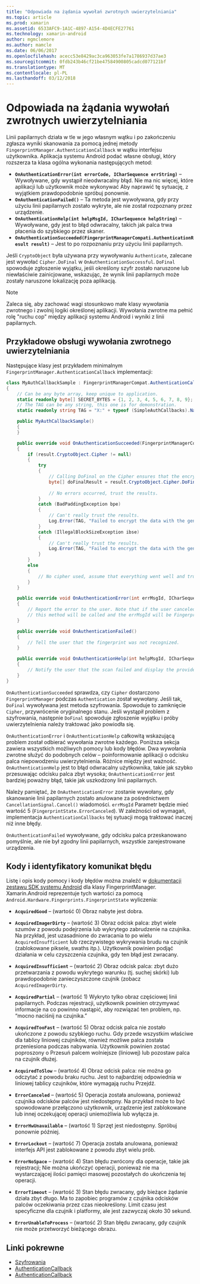 ```yaml
---
title: "Odpowiada na żądania wywołań zwrotnych uwierzytelniania"
ms.topic: article
ms.prod: xamarin
ms.assetid: 6533AFC9-1A1C-4897-A154-4D4ECFE27761
ms.technology: xamarin-android
author: mgmclemore
ms.author: mamcle
ms.date: 06/06/2017
ms.openlocfilehash: acecc53e8429ac3ca963053fe7a1786937d37ae3
ms.sourcegitcommit: 0fdb243b46cf21be47584900805cadcd077121bf
ms.translationtype: MT
ms.contentlocale: pl-PL
ms.lasthandoff: 03/12/2018
---
```

# <a name="responding-to-authentication-callbacks"></a>Odpowiada na żądania wywołań zwrotnych uwierzytelniania

Linii papilarnych działa w tle w jego własnym wątku i po zakończeniu zgłasza wyniki skanowania za pomocą jednej metody `FingerprintManager.AuthenticationCallback` w wątku interfejsu użytkownika. Aplikacja systemu Android podać własne obsługi, który rozszerza ta klasa ogólna wykonania następujących metod:

* **`OnAuthenticationError(int errorCode, ICharSequence errString)`** &ndash; Wywoływane, gdy wystąpił nieodwracalny błąd. Nie ma nic więcej, które aplikacji lub użytkownik może wykonywać Aby naprawić tę sytuację, z wyjątkiem prawdopodobnie spróbuj ponownie.
* **`OnAuthenticationFailed()`** &ndash; Ta metoda jest wywoływana, gdy przy użyciu linii papilarnych zostało wykryte, ale nie został rozpoznany przez urządzenie.
* **`OnAuthenticationHelp(int helpMsgId, ICharSequence helpString)`** &ndash; Wywoływane, gdy jest to błąd odwracalny, takich jak palca trwa płacenia do szybkiego przez skaner.
* **`OnAuthenticationSucceeded(FingerprintManagerCompati.AuthenticationResult result)`** &ndash; Jest to po rozpoznaniu przy użyciu linii papilarnych.

Jeśli `CryptoObject` była używana przy wywoływaniu `Authenticate`, zalecane jest wywołać `Cipher.DoFinal` w `OnAuthenticationSuccessful`.
`DoFinal` spowoduje zgłoszenie wyjątku, jeśli określony szyfr zostało naruszone lub niewłaściwie zainicjowane, wskazując, że wynik linii papilarnych może zostały naruszone lokalizację poza aplikacją.


> [!NOTE]
> Zaleca się, aby zachować wagi stosunkowo małe klasy wywołania zwrotnego i zwolnij logiki określonej aplikacji. Wywołania zwrotne ma pełnić rolę "ruchu cop" między aplikacji systemu Android i wyniki z linii papilarnych.

## <a name="a-sample-authentication-callback-handler"></a>Przykładowe obsługi wywołania zwrotnego uwierzytelniania

Następujące klasy jest przykładem minimalnym `FingerprintManager.AuthenticationCallback` implementacji: 

```csharp
class MyAuthCallbackSample : FingerprintManagerCompat.AuthenticationCallback
{
    // Can be any byte array, keep unique to application.
    static readonly byte[] SECRET_BYTES = {1, 2, 3, 4, 5, 6, 7, 8, 9};
    // The TAG can be any string, this one is for demonstration.
    static readonly string TAG = "X:" + typeof (SimpleAuthCallbacks).Name;

    public MyAuthCallbackSample()
    {
    }

    public override void OnAuthenticationSucceeded(FingerprintManagerCompat.AuthenticationResult result)
    {
        if (result.CryptoObject.Cipher != null) 
        {
            try
            {
                // Calling DoFinal on the Cipher ensures that the encryption worked.
                byte[] doFinalResult = result.CryptoObject.Cipher.DoFinal(SECRET_BYTES);
    
                // No errors occurred, trust the results.              
            }
            catch (BadPaddingException bpe)
            {
                // Can't really trust the results.
                Log.Error(TAG, "Failed to encrypt the data with the generated key." + bpe);
            }
            catch (IllegalBlockSizeException ibse)
            {
                // Can't really trust the results.
                Log.Error(TAG, "Failed to encrypt the data with the generated key." + ibse);
            }
        }
        else
        {
            // No cipher used, assume that everything went well and trust the results.
        }
    }

    public override void OnAuthenticationError(int errMsgId, ICharSequence errString)
    {
        // Report the error to the user. Note that if the user canceled the scan,
        // this method will be called and the errMsgId will be FingerprintState.ErrorCanceled.
    }

    public override void OnAuthenticationFailed()
    {
        // Tell the user that the fingerprint was not recognized.
    }

    public override void OnAuthenticationHelp(int helpMsgId, ICharSequence helpString)
    {
        // Notify the user that the scan failed and display the provided hint.
    }
}
```

`OnAuthenticationSucceeded` sprawdza, czy `Cipher` dostarczono `FingerprintManager` podczas `Authentication` został wywołany. Jeśli tak, `DoFinal` wywoływana jest metoda szyfrowania. Spowoduje to zamknięcie `Cipher`, przywrócenie oryginalnego stanu. Jeśli wystąpił problem z szyfrowania, następnie `DoFinal` spowoduje zgłoszenie wyjątku i próby uwierzytelnienia należy traktować jako powiodła się.

`OnAuthenticationError` i `OnAuthenticationHelp` całkowitą wskazującą problem został odbierać wywołania zwrotne każdego. Poniższa sekcja zawiera wszystkich możliwych pomocy lub kody błędów. Dwa wywołania zwrotne służyć do podobnych celów &ndash; poinformowanie aplikacji o odcisku palca niepowodzeniu uwierzytelnienia. Różnice między jest ważność. `OnAuthenticationHelp` jest to błąd odwracalny użytkownika, takie jak szybko przesuwając odcisku palca zbyt wysoka; `OnAuthenticationError` jest bardziej poważny błąd, takie jak uszkodzony linii papilarnych.

Należy pamiętać, że `OnAuthenticationError` zostanie wywołany, gdy skanowanie linii papilarnych zostało anulowane za pośrednictwem `CancellationSignal.Cancel()` wiadomości. `errMsgId` Parametr będzie mieć wartość 5 (`FingerprintState.ErrorCanceled`). W zależności od wymagań, implementacja `AuthenticationCallbacks` tej sytuacji mogą traktować inaczej niż inne błędy. 

`OnAuthenticationFailed` wywoływane, gdy odcisku palca przeskanowano pomyślnie, ale nie był zgodny linii papilarnych, wszystkie zarejestrowane urządzenia. 

## <a name="help-codes-and-error-message-ids"></a>Kody i identyfikatory komunikat błędu 

Listę i opis kody pomocy i kody błędów można znaleźć w [dokumentacji zestawu SDK systemu Android](http://developer.android.com/reference/android/hardware/fingerprint/FingerprintManager.html#FINGERPRINT_ACQUIRED_GOOD) dla klasy FingerprintManager. Xamarin.Android reprezentuje tych wartości za pomocą `Android.Hardware.Fingerprints.FingerprintState` wyliczenia:


-   **`AcquiredGood`** &ndash; (wartość 0) Obraz nabyte jest dobra.


-   **`AcquiredImagerDirty`** &ndash; (wartość 3) Obraz odcisk palca: zbyt wiele szumów z powodu podejrzenia lub wykrytego zabrudzenie na czujnika. Na przykład, jest uzasadnione do zwracania to po wielu `AcquiredInsufficient` lub rzeczywistego wykrywania brudu na czujnik (zablokowane piksele, swaths itp.). Użytkownik powinien podjąć działania w celu czyszczenia czujnika, gdy ten błąd jest zwracany.


-   **`AcquiredInsufficient`** &ndash; (wartość 2) Obraz odcisk palca: zbyt dużo przetwarzania z powodu wykrytego warunku (tj. suchej skórki) lub prawdopodobnie zanieczyszczone czujnik (zobacz `AcquiredImagerDirty`.



-   **`AcquiredPartial`** &ndash; (wartość 1) Wykryto tylko obraz częściowej linii papilarnych. Podczas rejestracji, użytkownik powinien otrzymywać informacje na co powinno nastąpić, aby rozwiązać ten problem, np. &ldquo;mocno naciśnij na czujnika.&rdquo;



-   **`AcquiredTooFast`** &ndash; (wartość 5) Obraz odcisk palca nie zostało ukończone z powodu szybkiego ruchu. Gdy przede wszystkim właściwe dla tablicy liniowej czujników, również możliwe palca została przeniesiona podczas nabywania. Użytkownik powinien zostać poproszony o Przesuń palcem wolniejsze (liniowej) lub pozostaw palca na czujnik dłużej.




-   **`AcquiredToSlow`** &ndash; (wartość 4) Obraz odcisk palca: nie można go odczytać z powodu braku ruchu. Jest to najbardziej odpowiednia w liniowej tablicy czujników, które wymagają ruchu Przejdź.



-   **`ErrorCanceled`** &ndash; (wartość 5) Operacja została anulowana, ponieważ czujnika odcisków palców jest niedostępny. Na przykład może to być spowodowane przełączono użytkownik, urządzenie jest zablokowane lub innej oczekującej operacji uniemożliwia lub wyłącza je.



-   **`ErrorHwUnavailable`** &ndash; (wartość 1) Sprzęt jest niedostępny. Spróbuj ponownie później.




-   **`ErrorLockout`** &ndash; (wartość 7) Operacja została anulowana, ponieważ interfejs API jest zablokowane z powodu zbyt wielu prób.




-   **`ErrorNoSpace`** &ndash; (wartość 4) Stan błędu zwrócony dla operacje, takie jak rejestracji; Nie można ukończyć operacji, ponieważ nie ma wystarczającej ilości pamięci masowej pozostałych do ukończenia tej operacji.



-   **`ErrorTimeout`** &ndash; (wartość 3) Stan błędu zwracany, gdy bieżące żądanie działa zbyt długo. Ma to zapobiec programów z czujnika odcisków palców oczekiwania przez czas nieokreślony. Limit czasu jest specyficzne dla czujnik i platformy, ale jest zazwyczaj około 30 sekund.



-   **`ErrorUnableToProcess`** &ndash; (wartość 2) Stan błędu zwracany, gdy czujnik nie może przetworzyć bieżącego obrazu.



## <a name="related-links"></a>Linki pokrewne

- [Szyfrowania](https://docs.oracle.com/javase/7/docshttps://developer.xamarin.com/api/javax/crypto/Cipher.html)
- [AuthenticationCallback](http://developer.android.com/reference/android/hardware/fingerprint/FingerprintManager.AuthenticationCallback.html)
- [AuthenticationCallback](http://developer.android.com/reference/android/support/v4/hardware/fingerprint/FingerprintManagerCompat.AuthenticationCallback.html)
